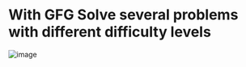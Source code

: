 # With GFG Solve several problems with different difficulty levels 
![image](https://github.com/user-attachments/assets/61eedb3e-28f1-4ab7-8b18-5a12fb96455a)

